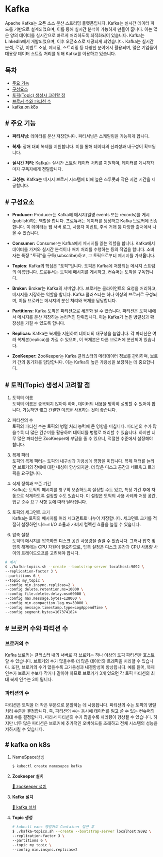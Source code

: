 # Kafka
Apache Kafka는 오픈 소스 분산 스트리밍 플랫폼입니다. Kafka는 실시간 데이터 피드를 기반으로 설계되었으며, 이를 통해 실시간 분석이 가능하게 만들어 줍니다. 이는 많은 양의 데이터를 실시간으로 빠르게 처리하도록 최적화되어 있습니다. Kafka는 LinkedIn에서 개발되었으며, 이후 오픈소스로 제공되게 되었습니다.
Kafka는 실시간 분석, 로깅, 이벤트 소싱, 메시징, 스트리밍 등 다양한 분야에서 활용되며, 많은 기업들이 대용량 데이터 스트림 처리를 위해 Kafka를 이용하고 있습니다.

## 목차
- [주요 기능](#contents1)
- [구성요소](#contents2)
- [토픽(Topic) 생성시 고려할 점](#contents3)
- [브로커 수와 파티션 수](#contents4)
- [kafka on k8s](#contents5)

<div id="contents1"></div>

## \# 주요 기능
- **파티셔닝:** 데이터를 분산 저장합니다. 파티셔닝은 스케일링을 가능하게 합니다.

- **복제:** 장애 대비 복제를 지원합니다. 이를 통해 데이터의 신뢰성과 내구성이 확보됩니다.

- **실시간 처리:** Kafka는 실시간 스트림 데이터 처리를 지원하며, 데이터를 게시하자마자 구독자에게 전달합니다.

- **고성능:** Kafka는 메시지 브로커 시스템에 비해 높은 스루풋과 작은 지연 시간을 제공합니다.

<div id="contents2"></div>

## \# 구성요소
 - **Producer:** Producer는 Kafka에 메시지(일명 events 또는 records)를 게시(publish)하는 역할을 합니다. 프로듀서는 데이터를 생성하고 Kafka 브로커에 전송합니다. 이 데이터는 웹 서버 로그, 사용자 이벤트, 주식 거래 등 다양한 출처에서 나올 수 있습니다.

 - **Consumer:** Consumer는 Kafka에서 메시지를 읽는 역할을 합니다. Kafka에서 데이터를 가져와 실시간 분석이나 배치 처리를 수행하는 등의 작업을 합니다. 소비자는 특정 "토픽"을 구독(subscribe)하고, 그 토픽으로부터 메시지를 가져옵니다.

 - **Topics:** Kafka의 핵심은 "토픽"입니다. 토픽은 Kafka에 저장되는 메시지 스트림의 이름입니다. 프로듀서는 토픽에 메시지를 게시하고, 컨슈머는 토픽을 구독합니다.

 - **Broker:** Broker는 Kafka의 서버입니다. 브로커는 클라이언트의 요청을 처리하고, 메시지를 저장하는 역할을 합니다. Kafka 클러스터는 하나 이상의 브로커로 구성되며, 이들 브로커는 메시지의 분산 처리와 복제를 담당합니다.

 - **Partitions:** Kafka 토픽은 파티션으로 세분화 될 수 있습니다. 파티션은 토픽 내에서 메시지를 분산 저장하는 논리적인 단위입니다. 이는 Kafka가 높은 병렬성과 확장성을 가질 수 있도록 합니다.

 - **Replicas:** Kafka는 복제를 지원하여 데이터의 내구성을 높입니다. 각 파티션은 여러 복제본(replica)를 가질 수 있으며, 이 복제본은 다른 브로커에 분산되어 있습니다.

 - **ZooKeeper:** ZooKeeper는 Kafka 클러스터의 메타데이터 정보를 관리하며, 브로커 간의 동기화를 담당합니다. 이는 Kafka의 높은 가용성을 보장하는 데 중요합니다.

<div id="contents3"></div>

## \# 토픽(Topic) 생성시 고려할 점
1. 토픽의 이름 <br>
     토픽의 이름은 중복되지 않아야 하며, 데이터의 내용을 명확히 설명할 수 있어야 합니다. 가능하면 짧고 간결한 이름을 사용하는 것이 좋습니다.

2. 파티션의 수 <br>
     토픽의 파티션 수는 토픽의 병렬 처리 능력에 큰 영향을 미칩니다. 파티션의 수가 많을수록 더 많은 컨슈머를 활용하여 데이터를 병렬로 처리할 수 있습니다. 하지만 너무 많은 파티션은 ZooKeeper에 부담을 줄 수 있으니, 적절한 수준에서 설정해야 합니다.

3. 복제 팩터 <br> 
     토픽의 복제 팩터는 토픽의 내구성과 가용성에 영향을 미칩니다. 복제 팩터를 늘리면 브로커의 장애에 대한 내성이 향상되지만, 더 많은 디스크 공간과 네트워크 트래픽을 요구합니다.

4. 삭제 정책과 보존 기간 <br> 
     Kafka는 토픽의 메시지를 영구히 보존하도록 설정할 수도 있고, 특정 기간 후에 자동으로 삭제하도록 설정할 수도 있습니다. 이 설정은 토픽의 사용 사례와 저장 공간, 법규 준수 요구 사항 등에 따라 달라집니다.

5. 토픽의 세그먼트 크기 <br> 
     Kafka는 토픽의 메시지를 여러 세그먼트로 나누어 저장합니다. 세그먼트 크기를 적절히 설정하면 디스크 I/O 효율과 가비지 컬렉션 효율을 높일 수 있습니다.

6. 압축 설정 <br>
    토픽의 메시지를 압축하면 디스크 공간 사용량을 줄일 수 있습니다. 그러나 압축 및 압축 해제에는 CPU 자원이 필요하므로, 압축 설정은 디스크 공간과 CPU 사용량 사이의 트레이드오프를 고려해야 합니다.
```bash
# 예시
$ ./kafka-topics.sh --create --bootstrap-server localhost:9092 \
--replication-factor 3 \
--partitions 6 \
--topic my_topic \
--config min.insync.replicas=2 \
--config delete.retention.ms=10000 \
--config file.delete.delay.ms=60000 \
--config max.message.bytes=128000 \
--config min.compaction.lag.ms=30000 \
--config message.timestamp.type=LogAppendTime \
--config segment.bytes=1073741824
```

<div id="contents4"></div>

## \# 브로커 수와 파티션 수
### 브로커의 수

Kafka 브로커는 클러스터 내의 서버로 각 브로커는 하나 이상의 토픽 파티션을 호스트할 수 있습니다. 브로커의 수가 많을수록 더 많은 데이터와 트래픽을 처리할 수 있습니다. 또한, 브로커의 수가 많을수록 고가용성과 내결함성이 향상됩니다. 예를 들어, 복제 인수가 브로커 수보다 작거나 같아야 하므로 브로커가 3개 있으면 각 토픽 파티션의 최대 복제 인수는 3이 됩니다.

### 파티션의 수

파티션은 토픽을 더 작은 부분으로 분할하는 데 사용됩니다. 파티션의 수는 토픽의 병렬처리 수준을 결정합니다. 즉, 파티션의 수는 동시에 데이터를 읽고 쓸 수 있는 컨슈머의 최대 수를 결정합니다. 따라서 파티션의 수가 많을수록 처리량이 향상될 수 있습니다. 하지만 너무 많은 파티션은 브로커에 추가적인 오버헤드를 초래하고 전체 시스템의 성능을 저하시킬 수 있습니다.

<div id="contents5"></div>

## \# kafka on k8s
1. NameSpace생성
    ```bash
    $ kubectl create namesapce kafka
    ```
2. **Zookeeper 설치** 

    [:clown_face: zookeeper 설치](./Install/zookeeper.yaml)

3. **Kafka 설치** 

    [:clown_face: kafka 설치](./Install/kafka.yaml)

4. **Topic 생성**
    ```bash
    # kubectl exec 명령어로 Container 접근 후
    $ ./kafka-topics.sh --create --bootstrap-server localhost:9092 \
    --replication-factor 3 \
    --partitions 6 \
    --topic my_topic \
    --config min.insync.replicas=2 
    ```